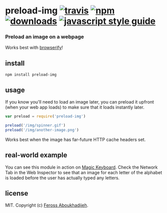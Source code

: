 # preload-img [![travis][travis-image]][travis-url] [![npm][npm-image]][npm-url] [![downloads][downloads-image]][downloads-url] [![javascript style guide][standard-image]][standard-url]

[travis-image]: https://img.shields.io/travis/feross/preload-img/master.svg
[travis-url]: https://travis-ci.org/feross/preload-img
[npm-image]: https://img.shields.io/npm/v/preload-img.svg
[npm-url]: https://npmjs.org/package/preload-img
[downloads-image]: https://img.shields.io/npm/dm/preload-img.svg
[downloads-url]: https://npmjs.org/package/preload-img
[standard-image]: https://img.shields.io/badge/code_style-standard-brightgreen.svg
[standard-url]: https://standardjs.com

### Preload an image on a webpage

Works best with [browserify](http://browserify.org/)!

## install

```
npm install preload-img
```

## usage

If you know you'll need to load an image later, you can preload it upfront (when
your web app loads) to make sure that it loads instantly later.

```js
var preload = require('preload-img')

preload('/img/spinner.gif')
preload('/img/another-image.png')
```

Works best when the image has far-future HTTP cache headers set.

## real-world example

You can see this module in action on [Magic Keyboard](http://magickeyboard.io/).
Check the Network Tab in the Web Inspector to see that an image for each letter of
the alphabet is loaded before the user has actually typed any letters.

## license

MIT. Copyright (c) [Feross Aboukhadijeh](http://feross.org).
